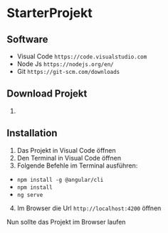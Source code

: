 # StarterProjekt

## Software

- Visual Code `https://code.visualstudio.com`
- Node Js `https://nodejs.org/en/`
- Git `https://git-scm.com/downloads`

## Download Projekt

1. 

## Installation

1. Das Projekt in Visual Code öffnen
2. Den Terminal in Visual Code öffnen
3. Folgende Befehle im Terminal ausführen:
- `npm install -g @angular/cli`
- `npm install`
- `ng serve`
4. Im Browser die Url `http://localhost:4200` öffnen

Nun sollte das Projekt im Browser laufen
